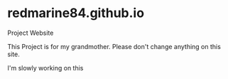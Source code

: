 # redmarine84.github.io

<p>Project Website</p>
<p>This Project is for my grandmother. Please don't change anything on this site.</p>
<p>I'm slowly working on this</p>
